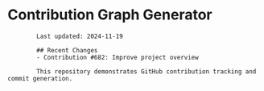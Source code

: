 # Contribution Graph Generator
            
            Last updated: 2024-11-19
            
            ## Recent Changes
            - Contribution #682: Improve project overview
            
            This repository demonstrates GitHub contribution tracking and commit generation.
        